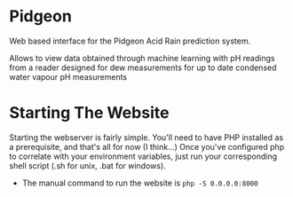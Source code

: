 # Pidgeon
Web based interface for the Pidgeon Acid Rain prediction system.

Allows to view data obtained through machine learning with pH readings from a reader designed for dew measurements for up to date condensed water vapour pH measurements

# Starting The Website
Starting the webserver is fairly simple. You'll need to have PHP installed as a prerequisite, and that's all for now (I think...)
Once you've configured php to correlate with your environment variables, just run your corresponding shell script (.sh for unix, .bat for windows).
* The manual command to run the website is
`` php -S 0.0.0.0:8000 ``

